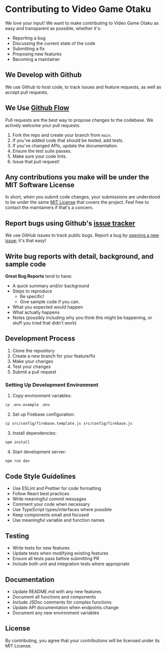# Contributing to Video Game Otaku

We love your input! We want to make contributing to Video Game Otaku as easy and transparent as possible, whether it's:

- Reporting a bug
- Discussing the current state of the code
- Submitting a fix
- Proposing new features
- Becoming a maintainer

## We Develop with Github

We use Github to host code, to track issues and feature requests, as well as accept pull requests.

## We Use [Github Flow](https://guides.github.com/introduction/flow/index.html)

Pull requests are the best way to propose changes to the codebase. We actively welcome your pull requests:

1. Fork the repo and create your branch from `main`.
2. If you've added code that should be tested, add tests.
3. If you've changed APIs, update the documentation.
4. Ensure the test suite passes.
5. Make sure your code lints.
6. Issue that pull request!

## Any contributions you make will be under the MIT Software License

In short, when you submit code changes, your submissions are understood to be under the same [MIT License](http://choosealicense.com/licenses/mit/) that covers the project. Feel free to contact the maintainers if that's a concern.

## Report bugs using Github's [issue tracker](https://github.com/yourusername/videogameotaku/issues)

We use GitHub issues to track public bugs. Report a bug by [opening a new issue](https://github.com/yourusername/videogameotaku/issues/new); it's that easy!

## Write bug reports with detail, background, and sample code

**Great Bug Reports** tend to have:

- A quick summary and/or background
- Steps to reproduce
  - Be specific!
  - Give sample code if you can.
- What you expected would happen
- What actually happens
- Notes (possibly including why you think this might be happening, or stuff you tried that didn't work)

## Development Process

1. Clone the repository
2. Create a new branch for your feature/fix
3. Make your changes
4. Test your changes
5. Submit a pull request

### Setting Up Development Environment

1. Copy environment variables:

```bash
cp .env.example .env
```

2. Set up Firebase configuration:

```bash
cp src/config/firebase.template.js src/config/firebase.js
```

3. Install dependencies:

```bash
npm install
```

4. Start development server:

```bash
npm run dev
```

## Code Style Guidelines

- Use ESLint and Prettier for code formatting
- Follow React best practices
- Write meaningful commit messages
- Comment your code when necessary
- Use TypeScript types/interfaces where possible
- Keep components small and focused
- Use meaningful variable and function names

## Testing

- Write tests for new features
- Update tests when modifying existing features
- Ensure all tests pass before submitting PR
- Include both unit and integration tests where appropriate

## Documentation

- Update README.md with any new features
- Document all functions and components
- Include JSDoc comments for complex functions
- Update API documentation when endpoints change
- Document any new environment variables

## License

By contributing, you agree that your contributions will be licensed under its MIT License.
